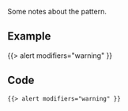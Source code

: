 Some notes about the pattern.

## Example

{{> alert modifiers="warning" }}


## Code

```html
{{> alert modifiers="warning" }}

```
